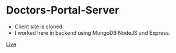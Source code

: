 # Doctors-Portal-Server

- Client site is cloned
- I worked here in backend using MongoDB NodeJS and Express.

[Live](https://doctorsportalio.web.app/)
